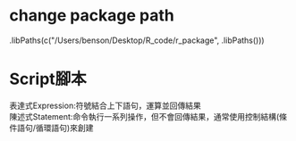# change package path 
.libPaths(c("/Users/benson/Desktop/R_code/r_package", .libPaths()))

# Script腳本
表達式Expression:符號結合上下語句，運算並回傳結果  
陳述式Statement:命令執行一系列操作，但不會回傳結果，通常使用控制結構(條件語句/循環語句)來創建



